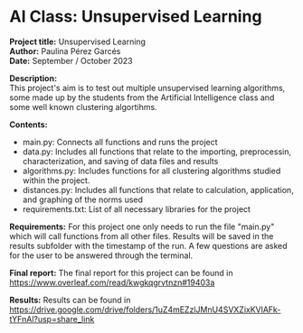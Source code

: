 # AI Class: Unsupervised Learning

**Project title:** Unsupervised Learning \
**Author:** Paulina Pérez Garcés \
**Date:** September / October 2023

**Description:** \
This project's aim is to test out multiple unsupervised learning algorithms, some made up by the students from the Artificial Intelligence class and some well known clustering algortihms.

**Contents:**
* main.py: Connects all functions and runs the project
* data.py: Includes all functions that relate to the importing, preprocessin, characterization, and saving of data files and results
* algorithms.py: Includes functions for all clustering algorithms studied within the project.
* distances.py: Includes all functions that relate to calculation, application, and graphing of the norms used
* requirements.txt: List of all necessary libraries for the project

**Requirements:** For this project one only needs to run the file "main.py" which will call functions from all other files. Results will be saved in the results subfolder with the timestamp of the run. A few questions are asked for the user to be answered through the terminal. 

**Final report:** The final report for this project can be found in https://www.overleaf.com/read/kwgkqgrvtnzn#19403a

**Results:** Results can be found in https://drive.google.com/drive/folders/1uZ4mEZzlJMnU4SVXZixKVlAFk-tYFnAl?usp=share_link
